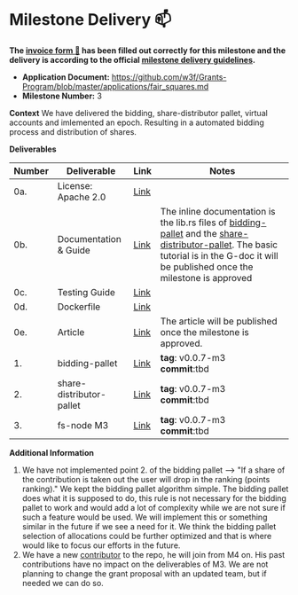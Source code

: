 # Milestone Delivery :mailbox:

**The [invoice form :pencil:](https://docs.google.com/forms/d/e/1FAIpQLSfmNYaoCgrxyhzgoKQ0ynQvnNRoTmgApz9NrMp-hd8mhIiO0A/viewform) has been filled out correctly for this milestone and the delivery is according to the official [milestone delivery guidelines](https://github.com/w3f/Grants-Program/blob/master/docs/milestone-deliverables-guidelines.md).**  

* **Application Document:** https://github.com/w3f/Grants-Program/blob/master/applications/fair_squares.md
* **Milestone Number:** 3

**Context** 
We have delivered the bidding, share-distributor pallet, virtual accounts and imlemented an epoch. Resulting in a automated bidding process and distribution of shares.

**Deliverables**

| Number | Deliverable | Link | Notes |
| ------------- | ------------- | ------------- |------------- |
| 0a. | License: Apache 2.0 |[Link](https://github.com/Fair-Squares/fair-squares/blob/main/LICENSE)| | 
| 0b.  | Documentation & Guide |[Link](https://docs.google.com/document/d/1FxOSXGR49MX-UsGgBW24Rz0W1cfvwhfhIIrnPKiNhHc/edit?usp=sharing)| The inline documentation is the lib.rs files of [bidding-pallet](https://github.com/Fair-Squares/fair-squares/tree/main/pallets/bidding) and the [share-distributor-pallet](https://github.com/Fair-Squares/fair-squares/tree/main/pallets/share_distributor). The basic tutorial is in the G-doc it will be published once the milestone is approved| 
| 0c. | Testing Guide |[Link](https://github.com/Fair-Squares/fair-squares#run-all-tests) || 
| 0d. | Dockerfile |[Link](https://github.com/Fair-Squares/fair-squares/blob/main/Dockerfile) | | 
| 0e.  | Article |[Link](https://docs.google.com/document/d/1y17QmO7sGR5FJEjtH9NJx5RowqBOtzgoKzcGyfPSVn4/edit?usp=sharing)| The article will be published once the milestone is approved. | 
| 1.  | bidding-pallet |[Link](https://github.com/Fair-Squares/fair-squares/tree/main/pallets/bidding)| **tag**: v0.0.7-m3 </br> **commit**:tbd|
| 2.  | share-distributor-pallet |[Link](https://github.com/Fair-Squares/fair-squares/tree/main/pallets/share_distributor)| **tag**: v0.0.7-m3 </br> **commit**:tbd|
| 3.  | fs-node M3 |[Link](https://github.com/Fair-Squares/fair-squares)| **tag**: v0.0.7-m3 </br> **commit**:tbd|

**Additional Information**
1.  We have not implemented point 2. of the bidding pallet --> "If a share of the contribution is taken out the user will drop in the ranking (points ranking)." We kept the bidding pallet algorithm simple. The bidding pallet does what it is supposed to do, this rule is not necessary for the bidding pallet to work and would add a lot of complexity while we are not sure if such a feature would be used. We will implement this or something similar in the future if we see a need for it. We think the bidding pallet selection of allocations could be further optimized and that is where would like to focus our efforts in the future.
2. We have a new [contributor](https://github.com/cuteolaf) to the repo, he will join from M4 on. His past contributions have no impact on the deliverables of M3. We are not planning to change the grant proposal with an updated team, but if needed we can do so.

